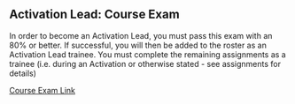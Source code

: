 ## Activation Lead: Course Exam
In order to become an Activation Lead, you must pass this exam with an 80% or better. If successful, you will then be added to the roster as an Activation Lead trainee. You must complete the remaining assignments as a trainee (i.e. during an Activation or otherwise stated - see assignments for details)

[Course Exam Link](http://courses.hotosm.org/mod/quiz/view.php?id=144)

